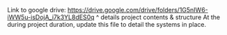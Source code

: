Link to google drive: https://drive.google.com/drive/folders/1G5nIW6-iWW5u-isDojA_i7k3YL8dES0q
^ details project contents & structure
At the during project duration, update this file to detail the systems in place. 
